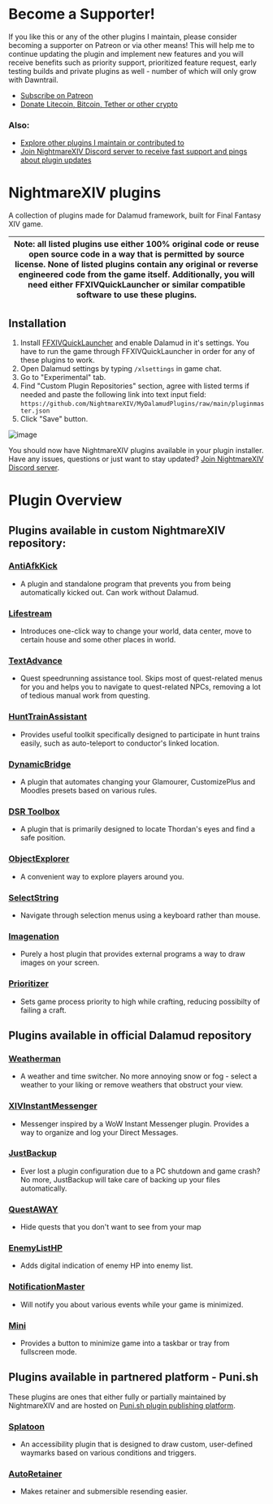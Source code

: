 # Become a Supporter!
If you like this or any of the other plugins I maintain, please consider becoming a supporter on Patreon or via other means! This will help me to continue updating the plugin and implement new features and you will receive benefits such as priority support, prioritized feature request, early testing builds and private plugins as well - number of which will only grow with Dawntrail. 
- [Subscribe on Patreon](https://subscribe.nightmarexiv.com/) 
- [Donate Litecoin, Bitcoin, Tether or other crypto](https://crypto.nightmarexiv.com/) 

### Also:
- [Explore other plugins I maintain or contributed to](https://explore.nightmarexiv.com/)
- [Join NightmareXIV Discord server to receive fast support and pings about plugin updates](https://discord.gg/m8NRt4X8Gf)
# NightmareXIV plugins
A collection of plugins made for Dalamud framework, built for Final Fantasy XIV game.

|Note: all listed plugins use either 100% original code or reuse open source code in a way that is permitted by source license. None of listed plugins contain any original or reverse engineered code from the game itself. Additionally, you will need either FFXIVQuickLauncher or similar compatible software to use these plugins.|
|---|

## Installation
1. Install [FFXIVQuickLauncher](https://github.com/goatcorp/FFXIVQuickLauncher?tab=readme-ov-file#xivlauncher-----) and enable Dalamud in it's settings. You have to run the game through FFXIVQuickLauncher in order for any of these plugins to work.
2. Open Dalamud settings by typing `/xlsettings` in game chat.
3. Go to "Experimental" tab.
4. Find "Custom Plugin Repositories" section, agree with listed terms if needed and paste the following link into text input field: `https://github.com/NightmareXIV/MyDalamudPlugins/raw/main/pluginmaster.json`
5. Click "Save" button.

![image](https://github.com/NightmareXIV/MyDalamudPlugins/assets/5073202/e02b69a0-8945-417a-83db-6f45fc9650b1)

You should now have NightmareXIV plugins available in your plugin installer. 
Have any issues, questions or just want to stay updated? [Join NightmareXIV Discord server](https://discord.gg/m8NRt4X8Gf).
# Plugin Overview
## Plugins available in custom NightmareXIV repository:
### [AntiAfkKick](https://github.com/NightmareXIV/AntiAfkKick)
- A plugin and standalone program that prevents you from being automatically kicked out. Can work without Dalamud.
### [Lifestream](https://github.com/NightmareXIV/Lifestream)
- Introduces one-click way to change your world, data center, move to certain house and some other places in world.
### [TextAdvance](https://github.com/NightmareXIV/TextAdvance)
- Quest speedrunning assistance tool. Skips most of quest-related menus for you and helps you to navigate to quest-related NPCs, removing a lot of tedious manual work from questing.
### [HuntTrainAssistant](https://github.com/NightmareXIV/HuntTrainAssistant)
- Provides useful toolkit specifically designed to participate in hunt trains easily, such as auto-teleport to conductor's linked location.
### [DynamicBridge](https://github.com/NightmareXIV/DynamicBridge)
- A plugin that automates changing your Glamourer, CustomizePlus and Moodles presets based on various rules.
### [DSR Toolbox](https://github.com/NightmareXIV/DSREyeLocator)
- A plugin that is primarily designed to locate Thordan's eyes and find a safe position.
### [ObjectExplorer](https://github.com/NightmareXIV/ObjectExplorer)
- A convenient way to explore players around you.
### [SelectString](https://github.com/NightmareXIV/SelectString)
- Navigate through selection menus using a keyboard rather than mouse.
### [Imagenation](https://github.com/NightmareXIV/Imagenation)
- Purely a host plugin that provides external programs a way to draw images on your screen.
### [Prioritizer](https://github.com/NightmareXIV/Prioritizer)
- Sets game process priority to high while crafting, reducing possibilty of failing a craft.

## Plugins available in official Dalamud repository
### [Weatherman](https://github.com/NightmareXIV/Weatherman)
- A weather and time switcher. No more annoying snow or fog - select a weather to your liking or remove weathers that obstruct your view.
### [XIVInstantMessenger](https://github.com/NightmareXIV/XIVInstantMessenger)
- Messenger inspired by a WoW Instant Messenger plugin. Provides a way to organize and log your Direct Messages.
### [JustBackup](https://github.com/NightmareXIV/JustBackup)
- Ever lost a plugin configuration due to a PC shutdown and game crash? No more, JustBackup will take care of backing up your files automatically.
### [QuestAWAY](https://github.com/NightmareXIV/QuestAWAY)
- Hide quests that you don't want to see from your map
### [EnemyListHP](https://github.com/NightmareXIV/EnmityHp)
- Adds digital indication of enemy HP into enemy list.
### [NotificationMaster](https://github.com/NightmareXIV/NotificationMaster)
- Will notify you about various events while your game is minimized.
### [Mini](https://github.com/NightmareXIV/Mini)
- Provides a button to minimize game into a taskbar or tray from fullscreen mode.

## Plugins available in partnered platform - Puni.sh
These plugins are ones that either fully or partially maintained by NightmareXIV and are hosted on [Puni.sh plugin publishing platform](https://puni.sh/).
### [Splatoon](https://github.com/PunishXIV/Splatoon)
- An accessibility plugin that is designed to draw custom, user-defined waymarks based on various conditions and triggers. 
### [AutoRetainer](https://github.com/PunishXIV/AutoRetainer/)
- Makes retainer and submersible resending easier.

